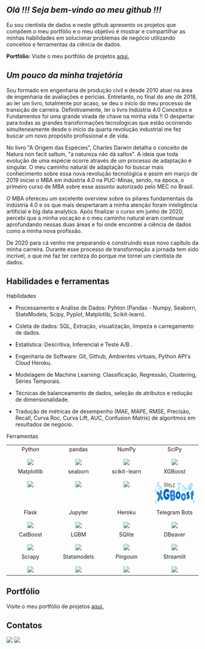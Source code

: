 
## ***Olá !!! Seja bem-vindo ao meu github !!!***

Eu sou cientista de dados e neste github apresento os projetos que compõem o meu portfólio e o meu objetivo é mostrar e compartilhar as minhas habilidades em solucionar problemas de negócio utilizando conceitos e ferramentas da ciência de dados.

**Portfólio:** Visite o meu portfólio de projetos [aqui.](https://deivison1983.github.io/portfolio_projetos/)

## ***Um pouco da minha trajetória***

Sou formado em engenharia de produção civil e desde 2010 atuei na área de engenharia de avaliações e perícias. Entretanto, no final do ano de 2018, ao ler um livro, totalmente por acaso, se deu o início do meu processo de transição de carreira. Definitivamente, ler o livro Indústria 4.0 Conceitos e Fundamentos foi uma grande virada de chave na minha vida !! O despertar para todas as grandes transformações tecnologicas que estão ocorrendo simulteneamente desde o início da quarta revolução industrial me fez buscar um novo propósito profissional e de vida.

No livro "A Origem das Espécies", Charles Darwin detalha o conceito de Natura non facit saltum, "a natureza não dá saltos". A ideia que toda evolução de uma espécie ocorre através de um processo de adaptação é singular. O meu caminho natural de adaptação foi buscar mais conhecimento sobre essa nova revolução tecnológica e assim em março de 2019 iniciei o MBA em indústria 4.0 na PUC-Minas, sendo, na época, o primeiro curso de MBA sobre esse assunto autorizado pelo MEC no Brasil.

O MBA ofereceu um excelente overview sobre os pilares fundamentais da indústria 4.0 e os que mais despertaram a minha atenção foram inteligência artificial e big data analytics. Após finalizar o curso em junho de 2020, percebi que a minha vocação e o meu caminho natural eram continuar aprofundando nessas duas áreas e foi onde encontrei a ciência de dados como a minha nova profissão.

De 2020 para cá venho me preparando e construindo esse novo capítulo da minha carreira. Durante esse processo de transformação a jornada tem sido incrível, o que me faz ter certeza do porque me tornei um cientista de dados.

## Habilidades e ferramentas

Habilidades

- Processamento e Análise de Dados: Pyhton (Pandas - Numpy, Seaborn, StatsModels, Scipy, Pyplot, Matplotlib, Scikit-learn).

- Coleta de dados: SQL, Extração, visualização, limpeza e carregamento de dados.

- Estatística: Descritiva, Inferencial e Teste A/B .

- Engenharia de Software: Git, Github, Ambientes virtuais, Python API's Cloud Heroku.

- Modelagem de Machine Learning: Classificação, Regressão, Clustering, Séries Temporais.

- Técnicas de balanceamento de dados, seleção de atributos e redução de dimensionalidade.

- Tradução de métricas de desempenho (MAE, MAPE, RMSE, Precisão, Recall, Curva Roc, Curva Lift, AUC, Confusion Matrix) de algoritmos em resultados de negócio.

Ferramentas


<table>
  <tbody>
    <tr valign="top">
      <td width="10%" align="center">
        <span>Python</span><br><br>
        <img height="64px" src="https://cdn.svgporn.com/logos/python.svg">
      </td>
      <td width="25%" align="center">
        <span>pandas</span><br><br>
        <img height="64px" src="https://pandas.pydata.org/static/img/pandas.svg">
      </td>
      <td width="25%" align="center">
        <span>NumPy</span><br><br>
        <img height="64px" src="https://numpy.org/images/logo.svg">
      </td>
      <td width="25%" align="center">
        <span>SciPy</span><br><br>
        <img height="64px" src="https://scipy.org/images/logo.svg">
      </td>
    </tr>
    <tr valign="top">
      <td width="25%" align="center">
        <span>Matplotlib</span><br><br>
        <img height="64px" src="https://matplotlib.org/_images/sphx_glr_logos2_001.png">
      </td>
      <td width="25%" align="center">
        <span>seaborn</span><br><br>
        <img height="64px" src="https://seaborn.pydata.org/_static/logo-wide-lightbg.svg">
      </td>
      <td width="25%" align="center">
        <span>scikit-learn</span><br><br>
        <img height="64px" src="https://scikit-learn.org/stable/_images/scikit-learn-logo-notext.png">
      </td>
      <td width="25%" align="center">
        <span>XGBoost</span><br><br>
        <img height="64px" src="https://raw.githubusercontent.com/dmlc/dmlc.github.io/master/img/logo-m/xgboost.png">
      </td>
    <tr valign="top">
    </tr>
    <tr valign="top">
    <td width="25%" align="center">
        <span>Flask</span><br><br>
        <img height="64px" src="https://flask.palletsprojects.com/en/1.1.x/_images/flask-logo.png">
      </td>
      <td width="25%" align="center">
        <span>Jupyter</span><br><br>
        <img height="64px" src="https://jupyter.org/assets/logos/rectanglelogo-greytext-orangebody-greymoons.svg">
      </td>
      <td width="25%" align="center">
        <span>Heroku</span><br><br>
        <img height="64px" src="https://blog.4linux.com.br/wp-content/uploads/2018/01/Heroku.png">
      </td>
      <td width="25%" align="center">
        <span>Telegram Bots</span><br><br>
        <img height="80px" src="https://core.telegram.org/file/811140763/1/PihKNbjT8UE/03b57814e13713da37">
      </td>
    </tr>
    <tr valign="top">
      <td width="25%" align="center">
        <span>CatBoost</span><br><br>
        <img height="64px" src="https://upload.wikimedia.org/wikipedia/commons/thumb/c/cc/CatBoostLogo.png/120px-CatBoostLogo.png">
      </td>
      <td width="25%" align="center">
        <span>LGBM</span><br><br>
        <img height="64px" src="https://lightgbm.readthedocs.io/en/v3.3.2/_images/LightGBM_logo_black_text.svg">
      </td>
      <td width="25%" align="center">
        <span>SQlite</span><br><br>
        <img height="64px" src="https://www.sqlite.org/images/sqlite370_banner.gif">
      </td>
      <td width="25%" align="center">
        <span>DBeaver</span><br><br>
        <img height="64px" src="https://dbeaver.io/wp-content/uploads/2015/09/beaver-head.png">
      </td>
    </tr>
    <tr valign="top">
      <td width="25%" align="center">
        <span>Scrapy</span><br><br>
        <img height="64px" src="https://scrapy.org/img/scrapylogo.png">
      </td>
      <td width="25%" align="center">
        <span>Statsmodels</span><br><br>
        <img height="64px" src="https://www.statsmodels.org/stable/_images/statsmodels-logo-v2-horizontal.svg">
      </td>
       <td width="25%" align="center">
        <span>Pingouin</span><br><br>
        <img height="64px" src="https://pingouin-stats.org/_images/logo_pingouin.png">
      </td>
      <td width="25%" align="center">
        <span>Streamlit</span><br><br>
        <img height="64px" src="https://assets.website-files.com/5dc3b47ddc6c0c2a1af74ad0/5e18182ad27bcfbb9dff263a_RGB_Logo_Horizontal_Color_Light_Bg-p-1080.png">
      </td>
    </tr> 
  </tbody>
</table>

## Portfólio

Visite o meu portfólio de projetos [aqui.](https://deivison1983.github.io/portfolio_projetos/)

## Contatos

<div>
  
  <a href = "https://www.linkedin.com/in/deivisonmorais/"><img src = "https://img.shields.io/badge/-deivisonmorais-0077B5?style=for-the-badge&logo=linkedin&logoColor=white"></a>
  <a href = "mailto:deivison1983@gmail.com"><img src="https://img.shields.io/badge/Gmail-D14836?style=for-the-badge&logo=gmail&logoColor=white"></a>
  
</div>

          

